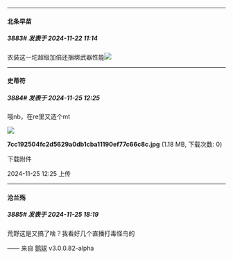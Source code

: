 ﻿
*****

####  北条早苗  
##### 3883#       发表于 2024-11-22 11:14

衣装这一坨超级加倍还捆绑武器性能<img src="https://static.saraba1st.com/image/smiley/face2017/067.png" referrerpolicy="no-referrer">

*****

####  史蒂符  
##### 3884#       发表于 2024-11-25 12:25

哦nb，在re里又造个mt

<img src="https://img.saraba1st.com/forum/202411/25/122514t1r5d0ebn5bphppp.jpg" referrerpolicy="no-referrer">

<strong>7cc192504fc2d5629a0db1cba11190ef77c66c8c.jpg</strong> (1.18 MB, 下载次数: 0)

下载附件

2024-11-25 12:25 上传


*****

####  沧兰殇  
##### 3885#       发表于 2024-11-25 18:19

荒野这是又搞了啥？我看好几个直播打毒怪鸟的

—— 来自 [鹅球](https://www.pgyer.com/xfPejhuq) v3.0.0.82-alpha

